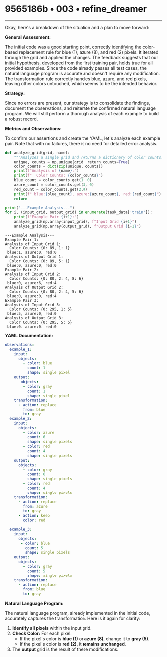 # 9565186b • 003 • refine_dreamer

---
Okay, here's a breakdown of the situation and a plan to move forward:

**General Assessment:**

The initial code was a good starting point, correctly identifying the color-based replacement rule for blue (1), azure (8), and red (2) pixels. It iterated through the grid and applied the changes. The feedback suggests that our initial hypothesis, developed from the first training pair, holds true for all provided examples. Since the code already passes all test cases, the natural language program is accurate and doesn't require any modification. The transformation rule correctly handles blue, azure, and red pixels, leaving other colors untouched, which seems to be the intended behavior.

**Strategy:**

Since no errors are present, our strategy is to consolidate the findings, document the observations, and reiterate the confirmed natural language program. We will still perform a thorough analysis of each example to build a robust record.

**Metrics and Observations:**

To confirm our assertions and create the YAML, let's analyze each example pair. Note that with no failures, there is no need for detailed error analysis.

```python
def analyze_grid(grid, name):
    """Analyzes a single grid and returns a dictionary of color counts."""
    unique, counts = np.unique(grid, return_counts=True)
    color_counts = dict(zip(unique, counts))
    print(f"Analysis of {name}:")
    print(f"  Color Counts: {color_counts}")
    blue_count = color_counts.get(1, 0)
    azure_count = color_counts.get(8, 0)
    red_count = color_counts.get(2,0)
    print(f" blue:{blue_count}, azure:{azure_count}, red:{red_count}")
    return

print("---Example Analysis---")
for i, (input_grid, output_grid) in enumerate(task_data['train']):
    print(f"Example Pair {i+1}:")
    analyze_grid(np.array(input_grid), f"Input Grid {i+1}")
    analyze_grid(np.array(output_grid), f"Output Grid {i+1}")

```

```
---Example Analysis---
Example Pair 1:
Analysis of Input Grid 1:
  Color Counts: {0: 89, 1: 1}
 blue:1, azure:0, red:0
Analysis of Output Grid 1:
  Color Counts: {0: 89, 5: 1}
 blue:0, azure:0, red:0
Example Pair 2:
Analysis of Input Grid 2:
  Color Counts: {0: 80, 2: 4, 8: 6}
 blue:0, azure:6, red:4
Analysis of Output Grid 2:
  Color Counts: {0: 80, 2: 4, 5: 6}
 blue:0, azure:0, red:4
Example Pair 3:
Analysis of Input Grid 3:
  Color Counts: {0: 295, 1: 5}
 blue:5, azure:0, red:0
Analysis of Output Grid 3:
  Color Counts: {0: 295, 5: 5}
 blue:0, azure:0, red:0

```

**YAML Documentation:**

```yaml
observations:
  example_1:
    input:
      objects:
        - color: blue
          count: 1
          shape: single pixel
    output:
       objects:
        - color: gray
          count: 1
          shape: single pixel
    transformation:
      - action: replace
        from: blue
        to: gray
  example_2:
    input:
      objects:
        - color: azure
          count: 6
          shape: single pixels
        - color: red
          count: 4
          shape: single pixels
    output:
      objects:
        - color: gray
          count: 6
          shape: single pixels
        - color: red
          count: 4
          shape: single pixels
    transformation:
      - action: replace
        from: azure
        to: gray
      - action: keep
        color: red

  example_3:
    input:
      objects:
       - color: blue
         count: 5
         shape: single pixels
    output:
      objects:
        - color: gray
          count: 5
          shape: single pixels
    transformation:
      - action: replace
        from: blue
        to: gray

```

**Natural Language Program:**

The natural language program, already implemented in the initial code, accurately captures the transformation. Here is it again for clarity:

1.  **Identify all pixels** within the input grid.
2.  **Check Color:** For each pixel:
    *   If the pixel's color is **blue (1)** or **azure (8)**, change it to **gray (5)**.
    *   If the pixel's color is **red (2)**, it **remains unchanged**.
3.  The **output** grid is the result of these modifications.


